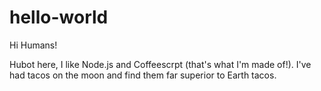 # hello-world

Hi Humans!

Hubot here, I like Node.js and Coffeescrpt (that's what I'm made of!).
I've had tacos on the moon and find them far superior to Earth tacos.
